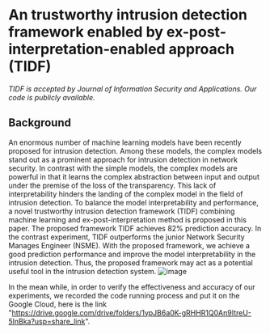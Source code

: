 # An trustworthy intrusion detection framework enabled by ex-post-interpretation-enabled approach (TIDF)
*TIDF is accepted by Journal of Information Security and Applications. Our code is publicly available.*
## Background  
An enormous number of machine learning models have been recently proposed for intrusion detection. Among these models, the complex models stand out as a prominent approach for intrusion detection in network security. In contrast with the simple models, the complex models are powerful in that it learns the complex abstraction between input and output under the premise of the loss of the transparency. This lack of interpretability hinders the landing of the complex model in the field of intrusion detection. To balance the model interpretability and performance, a novel trustworthy intrusion detection framework (TIDF) combining machine learning and ex-post-interpretation method is proposed in this paper. The proposed framework TIDF achieves 82% prediction accuracy. In the contrast experiment, TIDF outperforms the junior Network Security Manages Engineer (NSME). With the proposed framework, we achieve a good prediction performance and improve the model interpretability in the intrusion detection. Thus, the proposed framework may act as a potential useful tool in the intrusion detection system.
![image](https://github.com/Liuxujiang/TIDF/tree/main/PNG/framework.jpg)

In the mean while, in order to verify the effectiveness and accuracy of our experiments, we recorded the code running process and put it on the Google Cloud, here is the link "https://drive.google.com/drive/folders/1ypJB6a0K-gRHHR1Q0An9ItreU-5lnBka?usp=share_link".
